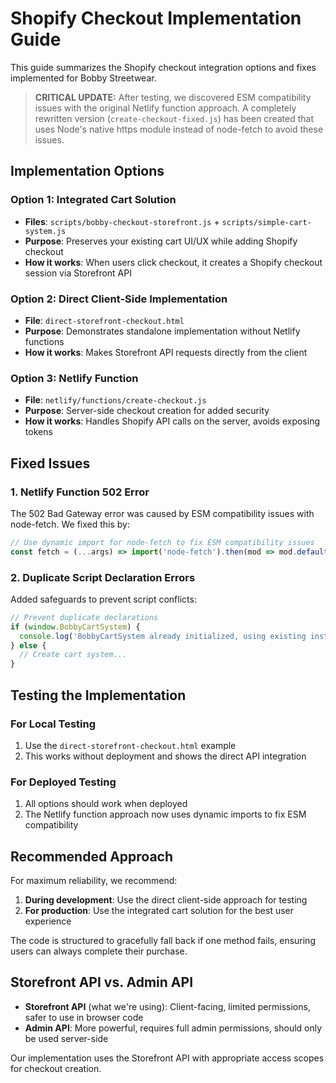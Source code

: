 # Shopify Checkout Implementation Guide

This guide summarizes the Shopify checkout integration options and fixes implemented for Bobby Streetwear.

> **CRITICAL UPDATE:** After testing, we discovered ESM compatibility issues with the original Netlify function approach. A completely rewritten version (`create-checkout-fixed.js`) has been created that uses Node's native https module instead of node-fetch to avoid these issues.

## Implementation Options

### Option 1: Integrated Cart Solution
- **Files**: `scripts/bobby-checkout-storefront.js` + `scripts/simple-cart-system.js`
- **Purpose**: Preserves your existing cart UI/UX while adding Shopify checkout
- **How it works**: When users click checkout, it creates a Shopify checkout session via Storefront API

### Option 2: Direct Client-Side Implementation
- **File**: `direct-storefront-checkout.html`
- **Purpose**: Demonstrates standalone implementation without Netlify functions
- **How it works**: Makes Storefront API requests directly from the client

### Option 3: Netlify Function
- **File**: `netlify/functions/create-checkout.js`
- **Purpose**: Server-side checkout creation for added security
- **How it works**: Handles Shopify API calls on the server, avoids exposing tokens

## Fixed Issues

### 1. Netlify Function 502 Error
The 502 Bad Gateway error was caused by ESM compatibility issues with node-fetch. We fixed this by:
```js
// Use dynamic import for node-fetch to fix ESM compatibility issues
const fetch = (...args) => import('node-fetch').then(mod => mod.default(...args));
```

### 2. Duplicate Script Declaration Errors
Added safeguards to prevent script conflicts:
```js
// Prevent duplicate declarations
if (window.BobbyCartSystem) {
  console.log('BobbyCartSystem already initialized, using existing instance');
} else {
  // Create cart system...
}
```

## Testing the Implementation

### For Local Testing
1. Use the `direct-storefront-checkout.html` example
2. This works without deployment and shows the direct API integration

### For Deployed Testing
1. All options should work when deployed
2. The Netlify function approach now uses dynamic imports to fix ESM compatibility

## Recommended Approach

For maximum reliability, we recommend:

1. **During development**: Use the direct client-side approach for testing
2. **For production**: Use the integrated cart solution for the best user experience

The code is structured to gracefully fall back if one method fails, ensuring users can always complete their purchase.

## Storefront API vs. Admin API

- **Storefront API** (what we're using): Client-facing, limited permissions, safer to use in browser code
- **Admin API**: More powerful, requires full admin permissions, should only be used server-side

Our implementation uses the Storefront API with appropriate access scopes for checkout creation.
